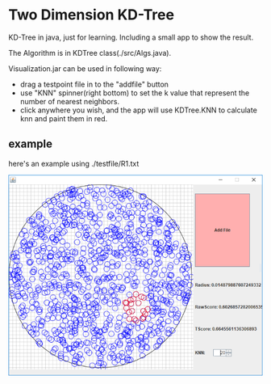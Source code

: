 # Two Dimension KD-Tree

KD-Tree in java, just for learning. Including a small app to show the result.

The Algorithm is in KDTree class(./src/Algs.java).

Visualization.jar can be used in following way:

- drag a testpoint file in to the "addfile" button
- use "KNN" spinner(right bottom) to set the k value that represent the number of nearest neighbors.
- click anywhere you wish, and the app will use KDTree.KNN to calculate knn and paint them in red.

## example

here's an example using ./testfile/R1.txt

![](/assets/example.png)